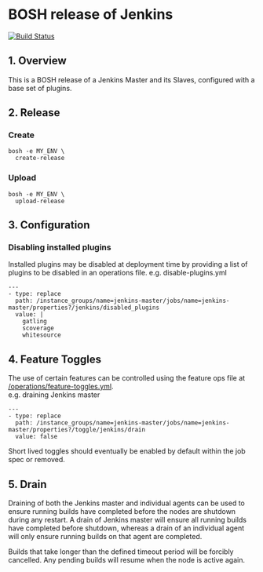 # BOSH release of Jenkins

[![Build Status](https://travis-ci.org/FINkit/jenkins-boshrelease.svg?branch=master)](https://travis-ci.org/FINkit/jenkins-boshrelease)

## 1. Overview

This is a BOSH release of a Jenkins Master and its Slaves, configured with a base set of plugins.

## 2. Release

### Create

```
bosh -e MY_ENV \
  create-release
```
### Upload

```
bosh -e MY_ENV \
  upload-release
```

## 3. Configuration
### Disabling installed plugins
Installed plugins may be disabled at deployment time by providing a list of plugins to be disabled in an operations file.
e.g. disable-plugins.yml
```
---
- type: replace
  path: /instance_groups/name=jenkins-master/jobs/name=jenkins-master/properties?/jenkins/disabled_plugins
  value: |
    gatling
    scoverage
    whitesource
```

## 4. Feature Toggles
The use of certain features can be controlled using the feature ops file at [/operations/feature-toggles.yml](operations/feature-toggles.yml).<br/>
e.g. draining Jenkins master
```
---
- type: replace
  path: /instance_groups/name=jenkins-master/jobs/name=jenkins-master/properties?/toggle/jenkins/drain
  value: false
```
Short lived toggles should eventually be enabled by default within the job spec or removed.

## 5. Drain
Draining of both the Jenkins master and individual agents can be used to ensure running builds have completed before the nodes are shutdown during any restart.  A drain of Jenkins master will ensure all running builds have completed before shutdown, whereas a drain of an individual agent will only ensure running builds on that agent are completed.<br/>

Builds that take longer than the defined timeout period will be forcibly cancelled.  Any pending builds will resume when the node is active again.
